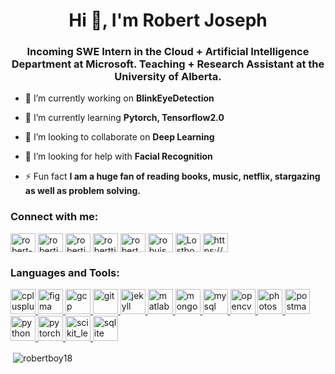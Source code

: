 <h1 align="center">Hi 👋, I'm Robert Joseph</h1>
<h3 align="center">Incoming SWE Intern in the Cloud + Artificial Intelligence Department at Microsoft. Teaching + Research Assistant at the University of Alberta.</h3>

- 🔭 I’m currently working on **BlinkEyeDetection**

- 🌱 I’m currently learning **Pytorch, Tensorflow2.0**

- 👯 I’m looking to collaborate on **Deep Learning**

- 🤝 I’m looking for help with **Facial Recognition**

- ⚡ Fun fact **I am a huge fan of reading books, music, netflix, stargazing as well as problem solving.**

<!-- BLOG-POST-LIST:START -->
<!-- BLOG-POST-LIST:END -->

<h3 align="left">Connect with me:</h3>
<p align="left">
<a href="https://linkedin.com/in/robert-joseph-2001" target="blank"><img align="center" src="https://cdn.jsdelivr.net/npm/simple-icons@3.0.1/icons/linkedin.svg" alt="robert-joseph-2001" height="30" width="40" /></a>
<a href="https://kaggle.com/robertjoseph2001" target="blank"><img align="center" src="https://cdn.jsdelivr.net/npm/simple-icons@3.0.1/icons/kaggle.svg" alt="robertjoseph2001" height="30" width="40" /></a>
<a href="https://fb.com/robertj2001" target="blank"><img align="center" src="https://cdn.jsdelivr.net/npm/simple-icons@3.0.1/icons/facebook.svg" alt="robertj2001" height="30" width="40" /></a>
<a href="https://instagram.com/roberttj.1" target="blank"><img align="center" src="https://cdn.jsdelivr.net/npm/simple-icons@3.0.1/icons/instagram.svg" alt="roberttj.1" height="30" width="40" /></a>
<a href="https://www.hackerrank.com/robert_boy" target="blank"><img align="center" src="https://cdn.jsdelivr.net/npm/simple-icons@3.0.1/icons/hackerrank.svg" alt="robert_boy" height="30" width="40" /></a>
<a href="https://www.leetcode.com/robujsph2001" target="blank"><img align="center" src="https://cdn.jsdelivr.net/npm/simple-icons@3.0.1/icons/leetcode.svg" alt="robujsph2001" height="30" width="40" /></a>
<a href="https://discord.gg/Lostboy#2048" target="blank"><img align="center" src="https://cdn.jsdelivr.net/npm/simple-icons@3.0.1/icons/discord.svg" alt="Lostboy#2048" height="30" width="40" /></a>
<a href="/https://www.robertj1.com/feed.xml" target="blank"><img align="center" src="https://cdn.jsdelivr.net/npm/simple-icons@3.0.1/icons/rss.svg" alt="https://www.robertj1.com/feed.xml" height="30" width="40" /></a>
</p>

<h3 align="left">Languages and Tools:</h3>
<p align="left"> <a href="https://www.w3schools.com/cpp/" target="_blank"> <img src="https://devicons.github.io/devicon/devicon.git/icons/cplusplus/cplusplus-original.svg" alt="cplusplus" width="40" height="40"/> </a> <a href="https://www.figma.com/" target="_blank"> <img src="https://www.vectorlogo.zone/logos/figma/figma-icon.svg" alt="figma" width="40" height="40"/> </a> <a href="https://cloud.google.com" target="_blank"> <img src="https://www.vectorlogo.zone/logos/google_cloud/google_cloud-icon.svg" alt="gcp" width="40" height="40"/> </a> <a href="https://git-scm.com/" target="_blank"> <img src="https://www.vectorlogo.zone/logos/git-scm/git-scm-icon.svg" alt="git" width="40" height="40"/> </a> <a href="https://jekyllrb.com/" target="_blank"> <img src="https://www.vectorlogo.zone/logos/jekyllrb/jekyllrb-icon.svg" alt="jekyll" width="40" height="40"/> </a> <a href="https://www.mathworks.com/" target="_blank"> <img src="https://raw.githubusercontent.com/simple-icons/simple-icons/master/icons/mathworks.svg" alt="matlab" width="40" height="40"/> </a> <a href="https://www.mongodb.com/" target="_blank"> <img src="https://devicons.github.io/devicon/devicon.git/icons/mongodb/mongodb-original-wordmark.svg" alt="mongodb" width="40" height="40"/> </a> <a href="https://www.mysql.com/" target="_blank"> <img src="https://devicons.github.io/devicon/devicon.git/icons/mysql/mysql-original-wordmark.svg" alt="mysql" width="40" height="40"/> </a> <a href="https://opencv.org/" target="_blank"> <img src="https://www.vectorlogo.zone/logos/opencv/opencv-icon.svg" alt="opencv" width="40" height="40"/> </a> <a href="https://www.photoshop.com/en" target="_blank"> <img src="https://devicons.github.io/devicon/devicon.git/icons/photoshop/photoshop-plain.svg" alt="photoshop" width="40" height="40"/> </a> <a href="https://postman.com" target="_blank"> <img src="https://www.vectorlogo.zone/logos/getpostman/getpostman-icon.svg" alt="postman" width="40" height="40"/> </a> <a href="https://www.python.org" target="_blank"> <img src="https://devicons.github.io/devicon/devicon.git/icons/python/python-original.svg" alt="python" width="40" height="40"/> </a> <a href="https://pytorch.org/" target="_blank"> <img src="https://www.vectorlogo.zone/logos/pytorch/pytorch-icon.svg" alt="pytorch" width="40" height="40"/> </a> <a href="https://scikit-learn.org/" target="_blank"> <img src="https://upload.wikimedia.org/wikipedia/commons/0/05/Scikit_learn_logo_small.svg" alt="scikit_learn" width="40" height="40"/> </a> <a href="https://www.sqlite.org/" target="_blank"> <img src="https://www.vectorlogo.zone/logos/sqlite/sqlite-icon.svg" alt="sqlite" width="40" height="40"/> </a> </p>

<p>&nbsp;<img align="center" src="https://github-readme-stats.vercel.app/api?username=robertboy18&show_icons=true&locale=en" alt="robertboy18" /></p>
